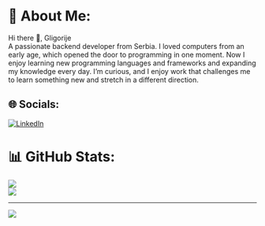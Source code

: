 # 💫 About Me:
Hi there 👋, Gligorije<br>A passionate backend developer from Serbia.
I loved computers from an early age, which opened the door to programming in one moment. Now I enjoy learning new programming languages and frameworks and expanding my knowledge every day. I’m curious, and I enjoy work that challenges me to learn something new and stretch in a different direction.

## 🌐 Socials:
[![LinkedIn](https://img.shields.io/badge/LinkedIn-%230077B5.svg?logo=linkedin&logoColor=white)](https://linkedin.com/in/gligorije-petrović-b25bb5247) 

# 📊 GitHub Stats:
![](https://github-readme-stats.vercel.app/api?username=usamplazo&theme=dark&hide_border=false&include_all_commits=false&count_private=false)<br/>
![](https://github-readme-stats.vercel.app/api/top-langs/?username=usamplazo&theme=dark&hide_border=false&include_all_commits=false&count_private=false&layout=compact)

---
[![](https://visitcount.itsvg.in/api?id=usamplazo&icon=0&color=1)](https://visitcount.itsvg.in)
